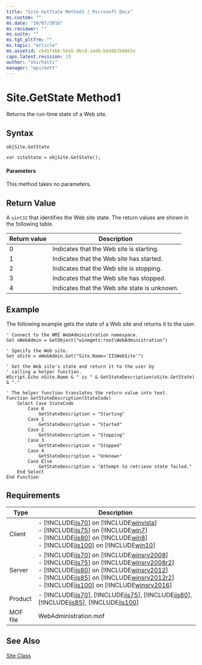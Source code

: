```yaml
---
title: "Site.GetState Method1 | Microsoft Docs"
ms.custom: ""
ms.date: "10/07/2016"
ms.reviewer: ""
ms.suite: ""
ms.tgt_pltfrm: ""
ms.topic: "article"
ms.assetid: c645f4bb-5ba5-9bcd-1edb-b64867b8663a
caps.latest.revision: 19
author: "shirhatti"
manager: "wpickett"
---
```

# Site.GetState Method1
Returns the run-time state of a Web site.  
  
## Syntax  
  
```vbs  
objSite.GetState  
```  
  
```jscript#  
var siteState = objSite.GetState();  
```  
  
#### Parameters  
 This method takes no parameters.  
  
## Return Value  
 A `uint32` that identifies the Web site state. The return values are shown in the following table.  
  
|Return value|Description|  
|------------------|-----------------|  
|0|Indicates that the Web site is starting.|  
|1|Indicates that the Web site has started.|  
|2|Indicates that the Web site is stopping.|  
|3|Indicates that the Web site has stopped.|  
|4|Indicates that the Web site state is unknown.|  
  
## Example  
 The following example gets the state of a Web site and returns it to the user.  
  
```  
' Connect to the WMI WebAdministration namespace.  
Set oWebAdmin = GetObject("winmgmts:root\WebAdministration")  
  
' Specify the Web site.  
Set oSite = oWebAdmin.Get("Site.Name='IISWebSite'")  
  
' Get the Web site's state and return it to the user by  
' calling a helper function.  
WScript.Echo oSite.Name & " is " & GetStateDescription(oSite.GetState) & "."  
  
' The helper function translates the return value into text.  
Function GetStateDescription(StateCode)  
    Select Case StateCode  
        Case 0  
            GetStateDescription = "Starting"  
        Case 1  
            GetStateDescription = "Started"  
        Case 2  
            GetStateDescription = "Stopping"  
        Case 3  
            GetStateDescription = "Stopped"  
        Case 4  
            GetStateDescription = "Unknown"  
        Case Else  
            GetStateDescription = "Attempt to retrieve state failed."  
    End Select  
End Function  
```  
  
## Requirements  
  
|Type|Description|  
|----------|-----------------|  
|Client|-   [!INCLUDE[iis70](../../reference/admin/includes/iis70-md.md)] on [!INCLUDE[winvista](../../reference/admin/includes/winvista-md.md)]<br />-   [!INCLUDE[iis75](../../reference/admin/includes/iis75-md.md)] on [!INCLUDE[win7](../../reference/admin/includes/win7-md.md)]<br />-   [!INCLUDE[iis80](../../reference/admin/includes/iis80-md.md)] on [!INCLUDE[win8](../../reference/admin/includes/win8-md.md)]<br />-   [!INCLUDE[iis100](../../reference/admin/includes/iis100-md.md)] on [!INCLUDE[win10](../../reference/admin/includes/win10-md.md)]|  
|Server|-   [!INCLUDE[iis70](../../reference/admin/includes/iis70-md.md)] on [!INCLUDE[winsrv2008](../../reference/admin/includes/winsrv2008-md.md)]<br />-   [!INCLUDE[iis75](../../reference/admin/includes/iis75-md.md)] on [!INCLUDE[winsrv2008r2](../../reference/admin/includes/winsrv2008r2-md.md)]<br />-   [!INCLUDE[iis80](../../reference/admin/includes/iis80-md.md)] on [!INCLUDE[winsrv2012](../../reference/admin/includes/winsrv2012-md.md)]<br />-   [!INCLUDE[iis85](../../reference/admin/includes/iis85-md.md)] on [!INCLUDE[winsrv2012r2](../../reference/admin/includes/winsrv2012r2-md.md)]<br />-   [!INCLUDE[iis100](../../reference/admin/includes/iis100-md.md)] on [!INCLUDE[winsrv2016](../../reference/admin/includes/winsrv2016-md.md)]|  
|Product|-   [!INCLUDE[iis70](../../reference/admin/includes/iis70-md.md)], [!INCLUDE[iis75](../../reference/admin/includes/iis75-md.md)], [!INCLUDE[iis80](../../reference/admin/includes/iis80-md.md)], [!INCLUDE[iis85](../../reference/admin/includes/iis85-md.md)], [!INCLUDE[iis100](../../reference/admin/includes/iis100-md.md)]|  
|MOF file|WebAdministration.mof|  
  
## See Also  
 [Site Class](../../reference/admin/site-class1.md)